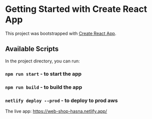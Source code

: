 # Getting Started with Create React App

This project was bootstrapped with [Create React App](https://github.com/facebook/create-react-app).

## Available Scripts

In the project directory, you can run:

### `npm run start` - to start the app

### `npm run build` - to build the app

### `netlify deploy --prod` - to deploy to prod aws

The live app: https://web-shop-hasna.netlify.app/
